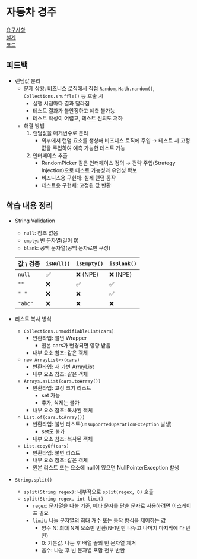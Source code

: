 # 자동차 경주

[요구사항](../java-racingcar-6/README.md)  
[설계](../java-racingcar-6/docs/README.md)  
[코드](../java-racingcar-6/)

## 피드백

- 랜덤값 분리
  - 문제 상황: 비즈니스 로직에서 직접 `Random`, `Math.random()`, `Collections.shuffle()` 등 호출 시
    - 실행 시점마다 결과 달라짐
    - 테스트 결과가 불안정하고 예측 불가능
    - 테스트 작성이 어렵고, 테스트 신뢰도 저하
  - 해결 방법
    1. 랜덤값을 매개변수로 분리
       - 외부에서 랜덤 요소를 생성해 비즈니스 로직에 주입 → 테스트 시 고정값을 주입하여 예측 가능한 테스트 가능
    2. 인터페이스 추출
       - RandomPicker<T> 같은 인터페이스 정의 → 전략 주입(Strategy Injection)으로 테스트 가능성과 유연성 확보
       - 비즈니스용 구현체: 실제 랜덤 동작
       - 테스트용 구현체: 고정된 값 반환

## 학습 내용 정리

- String Validation

  - `null`: 참조 없음
  - `empty`: 빈 문자열(길이 0)
  - `blank`: 공백 문자열(공백 문자로만 구성)

  | 값 \ 검증 | `isNull()` | `isEmpty()` | `isBlank()` |
  | --------- | ---------- | ----------- | ----------- |
  | `null`    | ✅         | ❌ (NPE)    | ❌ (NPE)    |
  | `""`      | ❌         | ✅          | ✅          |
  | `" "`     | ❌         | ❌          | ✅          |
  | `"abc"`   | ❌         | ❌          | ❌          |

- 리스트 복사 방식

  - `Collections.unmodifiableList(cars)`
    - 반환타입: 불변 Wrapper
      - 원본 cars가 변경되면 영향 받음
    - 내부 요소 참조: 같은 객체
  - `new ArrayList<>(cars)`
    - 반환타입: 새 가변 ArrayList
    - 내부 요소 참조: 같은 객체
  - `Arrays.asList(cars.toArray())`
    - 반환타입: 고정 크기 리스트
      - set 가능
      - 추가, 삭제는 불가
    - 내부 요소 참조: 복사된 객체
  - `List.of(cars.toArray())`
    - 반환타입: 불변 리스트(`UnsupportedOperationException` 발생)
      - set도 불가
    - 내부 요소 참조: 복사된 객체
  - `List.copyOf(cars)`
    - 반환타입: 불변 리스트
    - 내부 요소 참조: 같은 객체
    - 원본 리스트 또는 요소에 null이 있으면 NullPointerException 발생

- `String.split()`
  - `split(String regex)`: 내부적으로 `split(regex, 0)` 호출
  - `split(String regex, int limit)`
    - `regex`: 문자열을 나눌 기준, 메타 문자를 단순 문자로 사용하려면 이스케이프 필요
    - `limit`: 나눌 문자열의 최대 개수 또는 동작 방식을 제어하는 값
      - 양수 N: 최대 N개 요소만 반환(N-1번만 나누고 나머지 마지막에 다 반환)
      - 0: 기본값. 나눈 후 배열 끝의 빈 문자열 제거
      - 음수: 나눈 후 빈 문자열 포함 전부 반환
